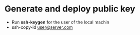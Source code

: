 # Generate and deploy public key


* Run **ssh-keygen** for the user of the local machin
* ssh-copy-id  user@server.com



